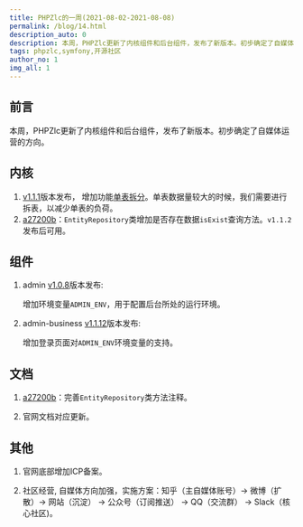 ```yaml
---
title: PHPZlc的一周(2021-08-02-2021-08-08)
permalink: /blog/14.html
description_auto: 0
description: 本周，PHPZlc更新了内核组件和后台组件，发布了新版本。初步确定了自媒体运营的方向。
tags: phpzlc,symfony,开源社区
author_no: 1
img_all: 1
---
```


## 前言

本周，PHPZlc更新了内核组件和后台组件，发布了新版本。初步确定了自媒体运营的方向。

## 内核

1. [v1.1.1](https://github.com/phpzlc/phpzlc/releases/tag/v1.1.1)版本发布， 增加功能[单表拆分](https://phpzlc.com/doc/db/table-dismantle)。单表数据量较大的时候，我们需要进行拆表，以减少单表的负荷。
2. [a27200b](https://github.com/phpzlc/phpzlc/commit/a27200b50713dd2c09ea07c0bf21316d02736ce4)：`EntityRepository`类增加是否存在数据`isExist`查询方法。`v1.1.2`发布后可用。

## 组件

1. admin [v1.0.8](https://github.com/phpzlc/admin/releases/tag/v1.0.8)版本发布:
   
   增加环境变量`ADMIN_ENV`，用于配置后台所处的运行环境。
   
2. admin-business [v1.1.12](https://github.com/phpzlc/admin-business/releases/tag/v1.1.12)版本发布:
   
   增加登录页面对`ADMIN_ENV`环境变量的支持。

## 文档

1. [a27200b](https://github.com/phpzlc/phpzlc/commit/a27200b50713dd2c09ea07c0bf21316d02736ce4)：完善`EntityRepository`类方法注释。
   
2. 官网文档对应更新。

## 其他

1. 官网底部增加ICP备案。
   
2. 社区经营, 自媒体方向加强，实施方案：知乎（主自媒体账号）-> 微博（扩散）-> 网站（沉淀） -> 公众号（订阅推送） -> QQ（交流群） -> Slack（核心社区)。

